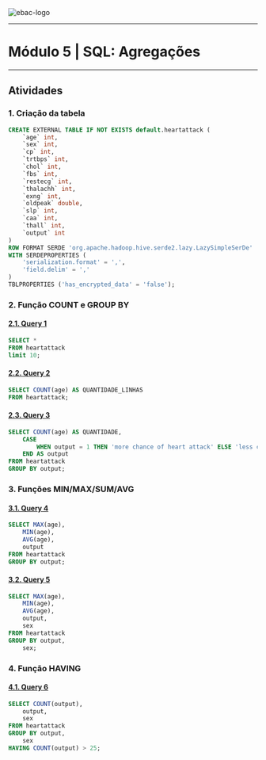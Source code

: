 <img src="https://raw.githubusercontent.com/rhatiro/Curso_EBAC-Profissao_Cientista_de_Dados/main/ebac-course-utils/media/logo/newebac_logo_black_half.png" alt="ebac-logo">

---

# **Módulo 5** | SQL: Agregações

---

## Atividades

### **1. Criação da tabela**

```sql
CREATE EXTERNAL TABLE IF NOT EXISTS default.heartattack (
	`age` int,
	`sex` int,
	`cp` int,
	`trtbps` int,
	`chol` int,
	`fbs` int,
	`restecg` int,
	`thalachh` int,
	`exng` int,
	`oldpeak` double,
	`slp` int,
	`caa` int,
	`thall` int,
	`output` int
)
ROW FORMAT SERDE 'org.apache.hadoop.hive.serde2.lazy.LazySimpleSerDe'
WITH SERDEPROPERTIES (
	'serialization.format' = ',',
	'field.delim' = ','
)
TBLPROPERTIES ('has_encrypted_data' = 'false');
```

### **2. Função COUNT e GROUP BY**

#### [**2.1. Query 1**](https://raw.githubusercontent.com/rhatiro/exercicios-SQL-para-Analise-de-Dados-EBAC/main/Mo%CC%81dulo%205%20-%20Agregac%CC%A7o%CC%83es/query_1.csv)
```sql
SELECT *
FROM heartattack
limit 10;
```

#### [**2.2. Query 2**](https://raw.githubusercontent.com/rhatiro/exercicios-SQL-para-Analise-de-Dados-EBAC/main/Mo%CC%81dulo%205%20-%20Agregac%CC%A7o%CC%83es/query_2.csv)
```sql
SELECT COUNT(age) AS QUANTIDADE_LINHAS
FROM heartattack;
```

#### [**2.3. Query 3**](https://raw.githubusercontent.com/rhatiro/exercicios-SQL-para-Analise-de-Dados-EBAC/main/Mo%CC%81dulo%205%20-%20Agregac%CC%A7o%CC%83es/query_3.csv)
```sql
SELECT COUNT(age) AS QUANTIDADE,
	CASE
		WHEN output = 1 THEN 'more chance of heart attack' ELSE 'less chance of heart attack'
	END AS output
FROM heartattack
GROUP BY output;
```

### **3. Funções MIN/MAX/SUM/AVG**

#### [**3.1. Query 4**](https://raw.githubusercontent.com/rhatiro/exercicios-SQL-para-Analise-de-Dados-EBAC/main/Mo%CC%81dulo%205%20-%20Agregac%CC%A7o%CC%83es/query_4.csv)
```sql
SELECT MAX(age),
	MIN(age),
	AVG(age),
	output
FROM heartattack
GROUP BY output;
```

#### [**3.2. Query 5**](https://raw.githubusercontent.com/rhatiro/exercicios-SQL-para-Analise-de-Dados-EBAC/main/Mo%CC%81dulo%205%20-%20Agregac%CC%A7o%CC%83es/query_5.csv)
```sql
SELECT MAX(age),
	MIN(age),
	AVG(age),
	output,
	sex
FROM heartattack
GROUP BY output,
	sex;
```

### **4. Função HAVING**

#### [**4.1. Query 6**](https://raw.githubusercontent.com/rhatiro/exercicios-SQL-para-Analise-de-Dados-EBAC/main/Mo%CC%81dulo%205%20-%20Agregac%CC%A7o%CC%83es/query_6.csv)
```sql
SELECT COUNT(output),
	output,
	sex
FROM heartattack
GROUP BY output,
	sex
HAVING COUNT(output) > 25;
```
